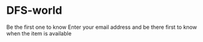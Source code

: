 # DFS-world
Be the first one to know
Enter your email address and be there first to know when the item is available
